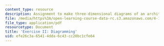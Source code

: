 ```yaml
---
content_type: resource
description: Assignment to make three-dimensional diagrams of an architectural space.
file: /media/https%3A/open-learning-course-data-rc.s3.amazonaws.com/4-195-special-problems-in-architectural-design-spring-2005/efe26c3a65414dda6c43cc20bc1cfe64_ex1.pdf
file_type: application/pdf
resourcetype: Document
title: 'Exercise II: Diagramming'
uid: efe26c3a-6541-4dda-6c43-cc20bc1cfe64
---
```


